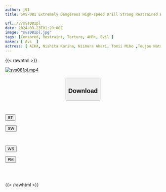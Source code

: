 ```yaml
---
author: j91
title: SVS-081 Extremely Dangerous High-speed Drill Strong Restrained Woman Climax Picture Book

url: /v/svs081pl
date: 2024-03-23T01:20:00Z
image: "svs081pl.jpg"
tags: [Censored, Restraint, Torture, 4HR+, Evil	]
maker: [ Avs  ]
actress: [ AIKA, Nishita Karina, Niimura Akari, Tomii Miho ,Toujou Natsu, Kagami Sara, REMI, Kagari Mai, Mio Megu, Yanai Hina ]
---
```



{{< rawhtml >}}

<div class="video" data-videoid="46oYbyYLGlcKvA4">
    <a href="javascript:;">
        <img src="/v/svs081pl/svs081pl.jpg" width="WIDTH" height="HEIGHT" alt="svs081pl.mp4" loading="lazy">
    </a>
</div>

<script type="text/javascript" src="https://j91.asia/asset/on-demand-st.js"></script>

<br>
  <link rel="stylesheet" href="https://j91.asia/asset/bs5.css">
  
  <center>
  <button class="btn btn-primary" type="button" data-bs-toggle="collapse" data-bs-target=".multi-collapse" aria-expanded="false" aria-controls="multiCollapseExample1 multiCollapseExample2"><h2>Download</h2></button></center>
</p>
<div class="row">
  <div class="col">
    <div class="collapse multi-collapse" id="multiCollapseExample1">
      <div class="card card-body">
	      	      <br>
<div class="buttons">  
<p><a href="https://streamtape.to/v/46oYbyYLGlcKvA4" target="_blank"><button class="btn-hover color-3"><i class="fa fa-download"></i> ST</button></a></p>
<p><a href="https://asnwish.com/pr24ht40r7ys" target="_blank"><button class="btn-hover color-2"><i class="fa fa-download"></i> SW</button></a></p></div>
    </div>
  </div>
</div>
  <div class="col">
    <div class="collapse multi-collapse" id="multiCollapseExample2">
      <div class="card card-body">
	      <br>
<div class="buttons">
<p><a href="https://wolfstream.tv/hzm1pkee5epk"><button class="btn-hover color-9"><i class="fa fa-download"></i> WS</button></a></p>
<p><a href="https://filemoon.sx/d/j5zd334gmn9k"><button class="btn-hover color-8"><i class="fa fa-download"></i> FM</button></a></p></div>
<br><br>
      </div>
    </div>
  </div>
</div>

{{< /rawhtml >}}